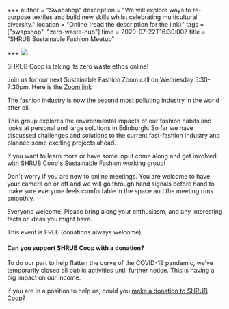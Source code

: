 +++
author = "Swapshop"
description = "We will explore ways to re-purpose textiles and build new skills whilst celebrating multicultural diversity."
location = "Online (read the description for the link)"
tags = ["swapshop", "zero-waste-hub"]
time = 2020-07-22T16:30:00Z
title = "SHRUB Sustainable Fashion Meetup"

+++
![](https://res.cloudinary.com/shrub-co-op/image/upload/v1587734231/shrubcoop.org/media/91252721_4262430403782547_8177393555765985280_n_n0rbny.jpg)

SHRUB Coop is taking its zero waste ethos online!

Join us for our next Sustainable Fashion Zoom call on Wednesday 5:30-7:30pm. Here is the [Zoom link](https://us02web.zoom.us/j/9731735824 "zoom link")

The fashion industry is now the second most polluting industry in the world after oil. 

This group explores the environmental impacts of our fashion habits and looks at personal and large solutions in Edinburgh.  So far we have discussed challenges and solutions to the current fast-fashion industry and planned some exciting projects ahead. 

If you want to learn more or have some input come along and get involved with SHRUB Coop's Sustainable Fashion working group!

Don't worry if you are new to online meetings. You are welcome to have your camera on or off and we will go through hand signals before hand to make sure everyone feels comfortable in the space and the meeting runs smoothly.

Everyone welcome. Please bring along your enthusiasm, and any interesting facts or ideas you might have.

This event is FREE (donations always welcome).

#### Can you support SHRUB Coop with a donation?

To do our part to help flatten the curve of the COVID-19 pandemic, we’ve temporarily closed all public activities until further notice. This is having a big impact on our income.

If you are in a position to help us, could you [make a donation to SHRUB Coop](https://www.shrubcoop.org/donate/)?